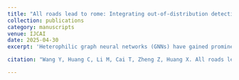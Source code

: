 ```yaml
---
title: "All roads lead to rome: Integrating out-of-distribution detection into heterophilic graph learning"
collection: publications
category: manuscripts
venue: IJCAI
date: 2025-04-30
excerpt: 'Heterophilic graph neural networks (GNNs) have gained prominence for their ability to learn effective representations in graphs with diverse, attribute-aware relationships. While existing methods leverage attribute inference during message passing to improve performance, they often struggle with challenging heterophilic graphs. This is due to edge distribution shifts introduced by diverse connection patterns, which blur attribute distinctions and undermine message-passing stability. This paper introduces H$_2$OGNN, a novel framework that reframes edge attribute inference as an out-of-distribution (OOD) detection problem. H$_2$OGNN introduces a simple yet effective symbolic energy regularization approach for OOD learning, ensuring robust classification boundaries between homophilic and heterophilic edge attributes. This design significantly improves the stability and reliability of GNNs across diverse connectivity patterns. Through theoretical analysis, we show that H$_2$OGNN addresses the graph denoising problem by going beyond feature smoothing, offering deeper insights into how precise edge attribute identification boosts model performance. Extensive experiments on nine benchmark datasets demonstrate that H$_2$OGNN not only achieves state-of-the-art performance but also consistently outperforms other heterophilic GNN frameworks, particularly on datasets with high heterophily.'

citation: "Wang Y, Huang C, Li M, Cai T, Zheng Z, Huang X. All roads lead to rome: Integrating out-of-distribution detection into heterophilic graph learning[C]// Proceeding of International Joint Conference on Artificial Intelligence (IJCAI). 2025."

---
```

